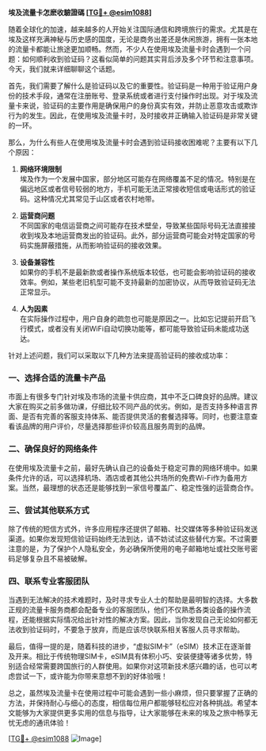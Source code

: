 **埃及流量卡怎麽收驗證碼 [[TG💪+ @esim1088](https://t.me/s/esim1088)]**

随着全球化的加速，越来越多的人开始关注国际通信和跨境旅行的需求。尤其是在埃及这样充满神秘与历史感的国度，无论是商务出差还是休闲旅游，拥有一张本地的流量卡都能让旅途更加顺畅。然而，不少人在使用埃及流量卡时会遇到一个问题：如何顺利收到验证码？这看似简单的问题其实背后涉及多个环节和注意事项。今天，我们就来详细聊聊这个话题。

首先，我们需要了解什么是验证码以及它的重要性。验证码是一种用于验证用户身份的技术手段，通常在注册账号、登录系统或者进行支付操作时出现。对于埃及流量卡来说，验证码的主要作用是确保用户的身份真实有效，并防止恶意攻击或欺诈行为的发生。因此，在使用埃及流量卡时，及时接收并正确输入验证码是非常关键的一环。

那么，为什么有些人在使用埃及流量卡时会遇到验证码接收困难呢？主要有以下几个原因：

1. **网络环境限制**  
   埃及作为一个发展中国家，部分地区可能存在网络覆盖不足的情况。特别是在偏远地区或者信号较弱的地方，手机可能无法正常接收短信或电话形式的验证码。这种情况尤其常见于山区或者农村地带。

2. **运营商问题**  
   不同国家的电信运营商之间可能存在技术壁垒，导致某些国际号码无法直接接收到埃及本地运营商发出的验证码。此外，部分运营商可能会对特定国家的号码实施屏蔽措施，从而影响验证码的接收效果。

3. **设备兼容性**  
   如果你的手机不是最新款或者操作系统版本较低，也可能会影响验证码的接收效率。例如，某些老旧机型可能不支持最新的加密协议，从而导致验证码无法正常显示。

4. **人为因素**  
   在实际操作过程中，用户自身的疏忽也可能是原因之一。比如忘记提前开启飞行模式，或者没有关闭WiFi自动切换功能等，都可能导致验证码未能成功送达。

针对上述问题，我们可以采取以下几种方法来提高验证码的接收成功率：

### 一、选择合适的流量卡产品  
市面上有很多专门针对埃及市场的流量卡供应商，其中不乏口碑良好的品牌。建议大家在购买之前多做功课，仔细比较不同产品的优劣。例如，是否支持多种语言界面、是否有完善的客服支持体系、能否提供灵活的套餐选择等。同时，也要注意查看该品牌的用户评价，尽量选择那些评价较高且服务周到的品牌。

### 二、确保良好的网络条件  
在使用埃及流量卡之前，最好先确认自己的设备处于稳定可靠的网络环境中。如果条件允许的话，可以选择机场、酒店或者其他公共场所的免费Wi-Fi作为备用方案。当然，最理想的状态还是能够找到一家信号覆盖广、稳定性强的运营商合作。

### 三、尝试其他联系方式  
除了传统的短信方式外，许多应用程序还提供了邮箱、社交媒体等多种验证码发送渠道。如果你发现短信验证码始终无法到达，请不妨试试这些替代方案。不过需要注意的是，为了保护个人隐私安全，务必确保所使用的电子邮箱地址或社交账号密码足够复杂且不易被破解。

### 四、联系专业客服团队  
当遇到无法解决的技术难题时，及时寻求专业人士的帮助是最明智的选择。大多数正规的流量卡服务商都会配备专业的客服团队，他们不仅熟悉各类设备的操作流程，还能根据实际情况给出针对性的解决方案。因此，当你发现自己无论如何都无法收到验证码时，不要急于放弃，而是应该尽快联系相关客服人员寻求帮助。

最后，值得一提的是，随着科技的进步，“虚拟SIM卡”（eSIM）技术正在逐渐普及开来。相比于传统物理SIM卡，eSIM具有体积小巧、安装便捷等诸多优势，特别适合经常需要跨国旅行的人群使用。如果你对这项新技术感兴趣的话，也可以考虑尝试一下，或许能为你带来意想不到的好体验哦！

总之，虽然埃及流量卡在使用过程中可能会遇到一些小麻烦，但只要掌握了正确的方法，并保持耐心与细心的态度，相信每位用户都能够轻松应对各种挑战。希望本文能够为大家提供更多实用的信息与指导，让大家能够在未来的埃及之旅中畅享无忧无虑的通讯体验！ 

[[TG💪+ @esim1088](https://t.me/s/esim1088) ![Image](https://i.postimg.cc/4NQfJmqS/Snipaste-2025-05-13-00-14-12.png)]
